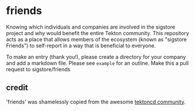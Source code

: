 # friends

Knowing which individuals and companies are involved in the sigstore project and why would benefit the entire Tekton community. This repository acts as a place that allows members of the ecosystem (known as "sigstore Friends") to self-report in a way that is beneficial to everyone.

To make an entry (thank you!), please create a directory for your company and
add a markdown file. Please see `example` for an outline. Make this a pull
request to sigstore/friends

## credit

'friends' was shamelessly copied from the awesome [tektoncd community](https://github.com/tektoncd/). 
